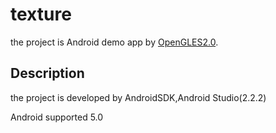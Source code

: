 # texture
the project is Android demo app by [OpenGLES2.0](https://www.khronos.org/opengles/2_X/). 

## Description
the project is developed by AndroidSDK,Android Studio(2.2.2)

Android supported 5.0

